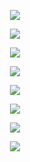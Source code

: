 <p align="center"> <img src= 'all_figs/hyp_posneg_epsilon = 10.png' /> </p>
<p align="center"> <img src= 'all_figs/hyp_posneg_epsilon = 15.png' /> </p>
<p align="center"> <img src= 'all_figs/hyp_posneg_local_usefulness = 10.png' /> </p>
<p align="center"> <img src= 'all_figs/hyp_posneg_local_usefulness = 15.png' /> </p>
<p align="center"> <img src= 'all_figs/hyp_posneg_ratio_epsilon = 10.png' /> </p>
<p align="center"> <img src= 'all_figs/hyp_posneg_ratio_epsilon = 15.png' /> </p>
<p align="center"> <img src= 'all_figs/hyp_total_posneg_epsilon = 10.png' /> </p>
<p align="center"> <img src= 'all_figs/hyp_total_posneg_epsilon = 15.png' /> </p>
